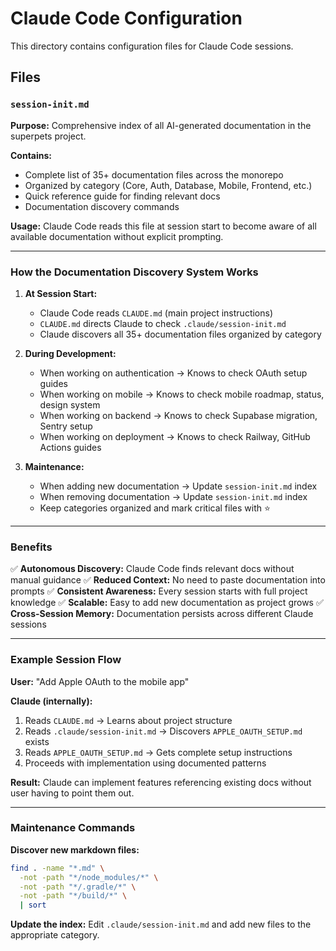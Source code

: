 # Claude Code Configuration

This directory contains configuration files for Claude Code sessions.

## Files

### `session-init.md`
**Purpose:** Comprehensive index of all AI-generated documentation in the superpets project.

**Contains:**
- Complete list of 35+ documentation files across the monorepo
- Organized by category (Core, Auth, Database, Mobile, Frontend, etc.)
- Quick reference guide for finding relevant docs
- Documentation discovery commands

**Usage:** Claude Code reads this file at session start to become aware of all available documentation without explicit prompting.

---

### How the Documentation Discovery System Works

1. **At Session Start:**
   - Claude Code reads `CLAUDE.md` (main project instructions)
   - `CLAUDE.md` directs Claude to check `.claude/session-init.md`
   - Claude discovers all 35+ documentation files organized by category

2. **During Development:**
   - When working on authentication → Knows to check OAuth setup guides
   - When working on mobile → Knows to check mobile roadmap, status, design system
   - When working on backend → Knows to check Supabase migration, Sentry setup
   - When working on deployment → Knows to check Railway, GitHub Actions guides

3. **Maintenance:**
   - When adding new documentation → Update `session-init.md` index
   - When removing documentation → Update `session-init.md` index
   - Keep categories organized and mark critical files with ⭐

---

### Benefits

✅ **Autonomous Discovery:** Claude Code finds relevant docs without manual guidance
✅ **Reduced Context:** No need to paste documentation into prompts
✅ **Consistent Awareness:** Every session starts with full project knowledge
✅ **Scalable:** Easy to add new documentation as project grows
✅ **Cross-Session Memory:** Documentation persists across different Claude sessions

---

### Example Session Flow

**User:** "Add Apple OAuth to the mobile app"

**Claude (internally):**
1. Reads `CLAUDE.md` → Learns about project structure
2. Reads `.claude/session-init.md` → Discovers `APPLE_OAUTH_SETUP.md` exists
3. Reads `APPLE_OAUTH_SETUP.md` → Gets complete setup instructions
4. Proceeds with implementation using documented patterns

**Result:** Claude can implement features referencing existing docs without user having to point them out.

---

### Maintenance Commands

**Discover new markdown files:**
```bash
find . -name "*.md" \
  -not -path "*/node_modules/*" \
  -not -path "*/.gradle/*" \
  -not -path "*/build/*" \
  | sort
```

**Update the index:**
Edit `.claude/session-init.md` and add new files to the appropriate category.

